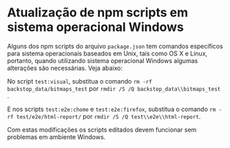 # Atualização de npm scripts em sistema operacional Windows

Alguns dos npm scripts do arquivo `package.json` tem comandos específicos para sistema operacionais baseados em Unix, tais como OS X e Linux, portanto, quando utilizando sistema operacional Windows algumas alterações são necessárias. Veja abaixo:

No script `test:visual`, substitua o comando `rm -rf backstop_data/bitmaps_test` por `rmdir /S /Q backstop_data\\bitmaps_test `.

E nos scripts `test:e2e:chome` e `test:e2e:firefox`, substitua o comando `rm -rf test/e2e/html-report/` por `rmdir /S /Q test\\e2e\\html-report`.

Com estas modificações os scripts editados devem funcionar sem problemas em ambiente Windows.
